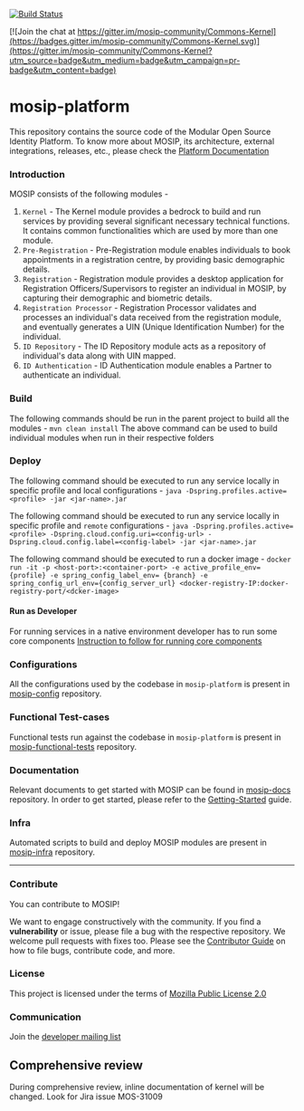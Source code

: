 [![Build Status](https://travis-ci.com/mosip/commons.svg?branch=master)](https://travis-ci.com/mosip/commons)

[![Join the chat at https://gitter.im/mosip-community/Commons-Kernel](https://badges.gitter.im/mosip-community/Commons-Kernel.svg)](https://gitter.im/mosip-community/Commons-Kernel?utm_source=badge&utm_medium=badge&utm_campaign=pr-badge&utm_content=badge)

# mosip-platform
This repository contains the source code of the Modular Open Source Identity Platform. To know more about MOSIP, its architecture, external integrations, releases, etc., please check the [Platform Documentation](https://github.com/mosip/mosip-docs/wiki)

### Introduction
MOSIP consists of the following modules - 
1. `Kernel` - The Kernel module provides a bedrock to build and run services by providing several significant necessary technical functions. It contains common functionalities which are used by more than one module.
2. `Pre-Registration` - Pre-Registration module enables individuals to book appointments in a registration centre, by providing basic demographic details.
3. `Registration` - Registration module provides a desktop application for Registration Officers/Supervisors to register an individual in MOSIP, by capturing their demographic and biometric details. 
4. `Registration Processor` - Registration Processor validates and processes an individual's data received from the registration module, and eventually generates a UIN (Unique Identification Number) for the individual.
5. `ID Repository` - The ID Repository module acts as a repository of individual's data along with UIN mapped.
6. `ID Authentication` - ID Authentication module enables a Partner to authenticate an individual.

### Build
The following commands should be run in the parent project to build all the modules - 
`mvn clean install`
The above command can be used to build individual modules when run in their respective folders

### Deploy
The following command should be executed to run any service locally in specific profile and local configurations - 
`java -Dspring.profiles.active=<profile> -jar <jar-name>.jar`

The following command should be executed to run any service locally in specific profile and `remote` configurations - 
`java -Dspring.profiles.active=<profile> -Dspring.cloud.config.uri=<config-url> -Dspring.cloud.config.label=<config-label> -jar <jar-name>.jar`

The following command should be executed to run a docker image - 
`docker run -it -p <host-port>:<container-port> -e active_profile_env={profile} -e spring_config_label_env= {branch} -e spring_config_url_env={config_server_url} <docker-registry-IP:docker-registry-port/<dcker-image>`

#### Run as Developer 
For running services in a native environment developer has to run some core components
[Instruction to follow for running core components](./StartKernelCoreComponents_instructions.md) 
### Configurations
All the configurations used by the codebase in `mosip-platform` is present in [mosip-config](https://github.com/mosip/mosip-config) repository.

### Functional Test-cases
Functional tests run against the codebase in `mosip-platform` is present in [mosip-functional-tests](https://github.com/mosip/mosip-functional-tests) repository.

### Documentation
Relevant documents to get started with MOSIP can be found in [mosip-docs](https://github.com/mosip/mosip-docs) repository. 
In order to get started, please refer to the [Getting-Started](https://github.com/mosip/mosip-docs/wiki/Getting-Started) guide.

### Infra
Automated scripts to build and deploy MOSIP modules are present in [mosip-infra](https://github.com/mosip/mosip-infra) repository.


---

### Contribute
You can contribute to MOSIP! 

We want to engage constructively with the community.  If you find a **vulnerability** or issue, please file a bug with the respective repository.  We welcome pull requests with fixes too.  Please see the [Contributor Guide](https://github.com/mosip/mosip-docs/wiki/Contributor-Guide) on how to file bugs, contribute code, and more.

### License
This project is licensed under the terms of [Mozilla Public License 2.0](https://github.com/mosip/mosip-platform/blob/master/LICENSE)

### Communication
Join the [developer mailing list](https://groups.io/g/mosip-dev)

## Comprehensive review 
During comprehensive review, inline documentation of kernel will be changed. Look for Jira issue MOS-31009

